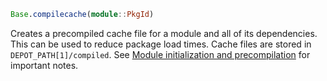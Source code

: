 ```julia
Base.compilecache(module::PkgId)
```

Creates a precompiled cache file for a module and all of its dependencies. This can be used to reduce package load times. Cache files are stored in `DEPOT_PATH[1]/compiled`. See [Module initialization and precompilation](@ref) for important notes.
